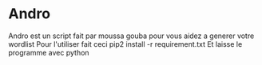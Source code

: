 # Andro
Andro est un script fait par moussa gouba pour vous aidez a generer votre wordlist
Pour l'utiliser fait ceci
pip2 install -r requirement.txt
Et laisse le programme avec python

